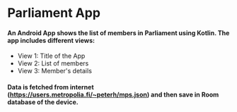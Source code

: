 
# Parliament App
#### An Android App shows the list of members in Parliament using Kotlin. The app includes different views:

- View 1: Title of the App
- View 2: List of members
- View 3: Member's details

#### Data is fetched from internet (https://users.metropolia.fi/~peterh/mps.json) and then save in Room database of the device.


